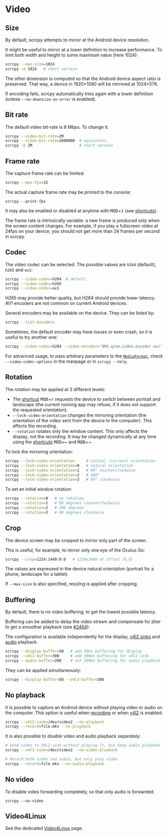 # Video

## Size

By default, scrcpy attempts to mirror at the Android device resolution.

It might be useful to mirror at a lower definition to increase performance. To
limit both width and height to some maximum value (here 1024):

```bash
scrcpy --max-size=1024
scrcpy -m 1024   # short version
```

The other dimension is computed so that the Android device aspect ratio is
preserved. That way, a device in 1920×1080 will be mirrored at 1024×576.

If encoding fails, scrcpy automatically tries again with a lower definition
(unless `--no-downsize-on-error` is enabled).


## Bit rate

The default video bit-rate is 8 Mbps. To change it:

```bash
scrcpy --video-bit-rate=2M
scrcpy --video-bit-rate=2000000  # equivalent
scrcpy -b 2M                     # short version
```


## Frame rate

The capture frame rate can be limited:

```bash
scrcpy --max-fps=15
```

The actual capture frame rate may be printed to the console:

```
scrcpy --print-fps
```

It may also be enabled or disabled at anytime with <kbd>MOD</kbd>+<kbd>i</kbd>
(see [shortcuts](shortcuts.md)).

The frame rate is intrinsically variable: a new frame is produced only when the
screen content changes. For example, if you play a fullscreen video at 24fps on
your device, you should not get more than 24 frames per second in scrcpy.


## Codec

The video codec can be selected. The possible values are `h264` (default),
`h265` and `av1`:

```bash
scrcpy --video-codec=h264  # default
scrcpy --video-codec=h265
scrcpy --video-codec=av1
```

H265 may provide better quality, but H264 should provide lower latency.
AV1 encoders are not common on current Android devices.

Several encoders may be available on the device. They can be listed by:

```bash
scrcpy --list-encoders
```

Sometimes, the default encoder may have issues or even crash, so it is useful to
try another one:

```bash
scrcpy --video-codec=h264 --video-encoder='OMX.qcom.video.encoder.avc'
```

For advanced usage, to pass arbitrary parameters to the [`MediaFormat`],
check `--video-codec-options` in the manpage or in `scrcpy --help`.

[`MediaFormat`]: https://developer.android.com/reference/android/media/MediaFormat


## Rotation

The rotation may be applied at 3 different levels:
 - The [shortcut](shortcuts.md) <kbd>MOD</kbd>+<kbd>r</kbd> requests the
   device to switch between portrait and landscape (the current running app may
   refuse, if it does not support the requested orientation).
 - `--lock-video-orientation` changes the mirroring orientation (the orientation
   of the video sent from the device to the computer). This affects the
   recording.
 - `--rotation` rotates only the window content. This only affects the display,
   not the recording. It may be changed dynamically at any time using the
   [shortcuts](shortcuts.md) <kbd>MOD</kbd>+<kbd>←</kbd> and
   <kbd>MOD</kbd>+<kbd>→</kbd>.

To lock the mirroring orientation:

```bash
scrcpy --lock-video-orientation     # initial (current) orientation
scrcpy --lock-video-orientation=0   # natural orientation
scrcpy --lock-video-orientation=1   # 90° counterclockwise
scrcpy --lock-video-orientation=2   # 180°
scrcpy --lock-video-orientation=3   # 90° clockwise
```

To set an initial window rotation:

```bash
scrcpy --rotation=0   # no rotation
scrcpy --rotation=1   # 90 degrees counterclockwise
scrcpy --rotation=2   # 180 degrees
scrcpy --rotation=3   # 90 degrees clockwise
```

## Crop

The device screen may be cropped to mirror only part of the screen.

This is useful, for example, to mirror only one eye of the Oculus Go:

```bash
scrcpy --crop=1224:1440:0:0   # 1224x1440 at offset (0,0)
```

The values are expressed in the device natural orientation (portrait for a
phone, landscape for a tablet).

If `--max-size` is also specified, resizing is applied after cropping.


## Buffering

By default, there is no video buffering, to get the lowest possible latency.

Buffering can be added to delay the video stream and compensate for jitter to
get a smoother playback (see [#2464]).

[#2464]: https://github.com/Genymobile/scrcpy/issues/2464

The configuration is available independently for the display,
[v4l2 sinks](video.md#video4linux) and [audio](audio.md#buffering) playback.

```bash
scrcpy --display-buffer=50   # add 50ms buffering for display
scrcpy --v4l2-buffer=300     # add 300ms buffering for v4l2 sink
scrcpy --audio-buffer=200    # set 200ms buffering for audio playback
```

They can be applied simultaneously:

```bash
scrcpy --display-buffer=50 --v4l2-buffer=300
```


## No playback

It is possible to capture an Android device without playing video or audio on
the computer. This option is useful when [recording](recording.md) or when
[v4l2](#video4linux) is enabled:

```bash
scrcpy --v4l2-sink=/dev/video2 --no-playback
scrcpy --record=file.mkv --no-playback
```

It is also possible to disable video and audio playback separately:

```bash
# Send video to V4L2 sink without playing it, but keep audio playback
scrcpy --v4l2-sink=/dev/video2 --no-video-playback

# Record both video and audio, but only play video
scrcpy --record=file.mkv --no-audio-playback
```


## No video

To disable video forwarding completely, so that only audio is forwarded:

```
scrcpy --no-video
```


## Video4Linux

See the dedicated [Video4Linux](v4l2.md) page.
